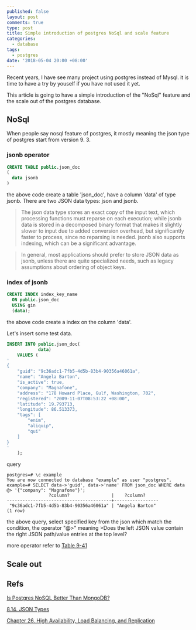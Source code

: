 ```yaml
---
published: false
layout: post
comments: true
type: post
title: Simple introduction of postgres NoSql and scale feature
categories:
  - database
tags:
  - postgres
date: '2018-05-04 20:00 +08:00'
---
```

Recent years, I have see many project using postgres instead of Mysql. it is time to have a try by youself if you have not used it yet.

This article is going to have a simple introduction of the "NoSql" feature and the scale out of the postgres database.

## NoSql
When people say nosql feature of postgres, it mostly meaning the json type of postgres start from version 9. 3.

### jsonb operator
```sql
CREATE TABLE public.json_doc
(
  data jsonb
)
```
the above code create a table 'json_doc', have a column 'data' of type jsonb. There are two JSON data types: json and jsonb. 

> The json data type stores an exact copy of the input text, which processing functions must reparse on each execution; while jsonb data is stored in a decomposed binary format that makes it slightly slower to input due to added conversion overhead, but significantly faster to process, since no reparsing is needed. jsonb also supports indexing, which can be a significant advantage.

> In general, most applications should prefer to store JSON data as jsonb, unless there are quite specialized needs, such as legacy assumptions about ordering of object keys.

### index of jsonb

```sql
CREATE INDEX index_key_name
  ON public.json_doc
  USING gin
  (data);
```
the above code create a index on the column 'data'.

Let's insert some test data.
```sql
INSERT INTO public.json_doc(
            data)
    VALUES (
'
{
    "guid": "9c36adc1-7fb5-4d5b-83b4-90356a46061a",
    "name": "Angela Barton",
    "is_active": true,
    "company": "Magnafone",
    "address": "178 Howard Place, Gulf, Washington, 702",
    "registered": "2009-11-07T08:53:22 +08:00",
    "latitude": 19.793713,
    "longitude": 86.513373,
    "tags": [
        "enim",
        "aliquip",
        "qui"
    ]
}
'
    );

```

query
```shell
postgres=# \c example
You are now connected to database "example" as user "postgres".
example=# SELECT data->'guid', data->'name' FROM json_doc WHERE data @> '{"company": "Magnafone"}';
                ?column?                |    ?column?
----------------------------------------+-----------------
 "9c36adc1-7fb5-4d5b-83b4-90356a46061a" | "Angela Barton"
(1 row)
```
the above query, select specified key from the json which match the condition, the operator "@>" meaning >Does the left JSON value contain the right JSON path/value entries at the top level?

more operator refer to [Table 9-41](https://www.postgresql.org/docs/9.5/static/functions-json.html#FUNCTIONS-JSONB-OP-TABLE)

## Scale out


## Refs
[Is Postgres NoSQL Better Than MongoDB?](http://www.aptuz.com/blog/is-postgres-nosql-database-better-than-mongodb/)

[8.14. JSON Types](https://www.postgresql.org/docs/9.5/static/datatype-json.html)

[Chapter 26. High Availability, Load Balancing, and Replication](https://www.postgresql.org/docs/current/static/high-availability.html)
